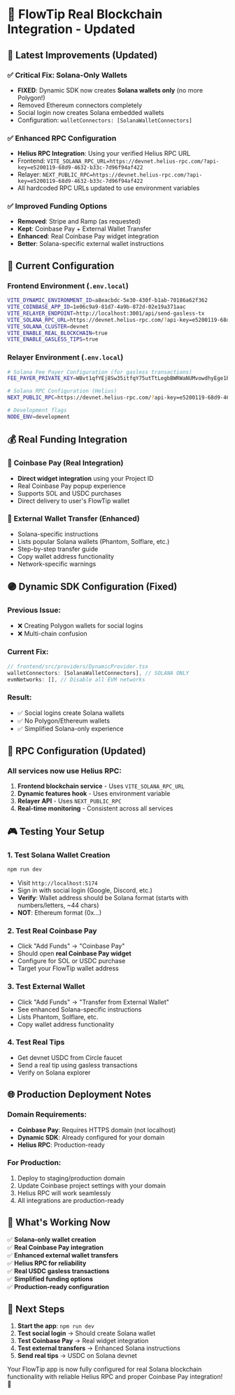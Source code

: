 # 🚀 FlowTip Real Blockchain Integration - Updated

## 🎯 **Latest Improvements (Updated)**

### ✅ **Critical Fix: Solana-Only Wallets**
- **FIXED**: Dynamic SDK now creates **Solana wallets only** (no more Polygon!)
- Removed Ethereum connectors completely
- Social login now creates Solana embedded wallets
- Configuration: `walletConnectors: [SolanaWalletConnectors]`

### ✅ **Enhanced RPC Configuration**
- **Helius RPC Integration**: Using your verified Helius RPC URL
- Frontend: `VITE_SOLANA_RPC_URL=https://devnet.helius-rpc.com/?api-key=e5200119-68d9-4632-b33c-7d96f94af422`
- Relayer: `NEXT_PUBLIC_RPC=https://devnet.helius-rpc.com/?api-key=e5200119-68d9-4632-b33c-7d96f94af422`
- All hardcoded RPC URLs updated to use environment variables

### ✅ **Improved Funding Options**
- **Removed**: Stripe and Ramp (as requested)
- **Kept**: Coinbase Pay + External Wallet Transfer
- **Enhanced**: Real Coinbase Pay widget integration
- **Better**: Solana-specific external wallet instructions

## 🔧 **Current Configuration**

### Frontend Environment (`.env.local`)
```bash
VITE_DYNAMIC_ENVIRONMENT_ID=a8eacbdc-5e30-430f-b1ab-70186a62f362
VITE_COINBASE_APP_ID=1e06c9a9-81d7-4a9b-872d-02e19a371aac
VITE_RELAYER_ENDPOINT=http://localhost:3001/api/send-gasless-tx
VITE_SOLANA_RPC_URL=https://devnet.helius-rpc.com/?api-key=e5200119-68d9-4632-b33c-7d96f94af422
VITE_SOLANA_CLUSTER=devnet
VITE_ENABLE_REAL_BLOCKCHAIN=true
VITE_ENABLE_GASLESS_TIPS=true
```

### Relayer Environment (`.env.local`)
```bash
# Solana Fee Payer Configuration (for gasless transactions)
FEE_PAYER_PRIVATE_KEY=WBvt1qfYEj8Sw35itfqY75utTtLegbBWRWaNUMvowdhyEge1bc1n2fJAcCSedGkDSA2cu5JutoKKZvaX1BU4Vcr

# Solana RPC Configuration (Helius)
NEXT_PUBLIC_RPC=https://devnet.helius-rpc.com/?api-key=e5200119-68d9-4632-b33c-7d96f94af422

# Development flags
NODE_ENV=development
```

## 💰 **Real Funding Integration**

### 🔵 **Coinbase Pay (Real Integration)**
- **Direct widget integration** using your Project ID
- Real Coinbase Pay popup experience
- Supports SOL and USDC purchases
- Direct delivery to user's FlowTip wallet

### 📱 **External Wallet Transfer (Enhanced)**
- Solana-specific instructions
- Lists popular Solana wallets (Phantom, Solflare, etc.)
- Step-by-step transfer guide
- Copy wallet address functionality
- Network-specific warnings

## 🟣 **Dynamic SDK Configuration (Fixed)**

### Previous Issue:
- ❌ Creating Polygon wallets for social logins
- ❌ Multi-chain confusion

### Current Fix:
```typescript
// frontend/src/providers/DynamicProvider.tsx
walletConnectors: [SolanaWalletConnectors], // SOLANA ONLY
evmNetworks: [], // Disable all EVM networks
```

### Result:
- ✅ Social logins create Solana wallets
- ✅ No Polygon/Ethereum wallets
- ✅ Simplified Solana-only experience

## 🔗 **RPC Configuration (Updated)**

### All services now use Helius RPC:
1. **Frontend blockchain service** - Uses `VITE_SOLANA_RPC_URL`
2. **Dynamic features hook** - Uses environment variable
3. **Relayer API** - Uses `NEXT_PUBLIC_RPC`
4. **Real-time monitoring** - Consistent across all services

## 🎮 **Testing Your Setup**

### 1. **Test Solana Wallet Creation**
```bash
npm run dev
```
- Visit `http://localhost:5174`
- Sign in with social login (Google, Discord, etc.)
- **Verify**: Wallet address should be Solana format (starts with numbers/letters, ~44 chars)
- **NOT**: Ethereum format (0x...)

### 2. **Test Real Coinbase Pay**
- Click "Add Funds" → "Coinbase Pay"
- Should open **real Coinbase Pay widget**
- Configure for SOL or USDC purchase
- Target your FlowTip wallet address

### 3. **Test External Wallet**
- Click "Add Funds" → "Transfer from External Wallet"
- See enhanced Solana-specific instructions
- Lists Phantom, Solflare, etc.
- Copy wallet address functionality

### 4. **Test Real Tips**
- Get devnet USDC from Circle faucet
- Send a real tip using gasless transactions
- Verify on Solana explorer

## 🌐 **Production Deployment Notes**

### Domain Requirements:
- **Coinbase Pay**: Requires HTTPS domain (not localhost)
- **Dynamic SDK**: Already configured for your domain
- **Helius RPC**: Production-ready

### For Production:
1. Deploy to staging/production domain
2. Update Coinbase project settings with your domain
3. Helius RPC will work seamlessly
4. All integrations are production-ready

## 🎯 **What's Working Now**

✅ **Solana-only wallet creation**  
✅ **Real Coinbase Pay integration**  
✅ **Enhanced external wallet transfers**  
✅ **Helius RPC for reliability**  
✅ **Real USDC gasless transactions**  
✅ **Simplified funding options**  
✅ **Production-ready configuration**  

## 🚀 **Next Steps**

1. **Start the app**: `npm run dev`
2. **Test social login** → Should create Solana wallet
3. **Test Coinbase Pay** → Real widget integration
4. **Test external transfers** → Enhanced Solana instructions
5. **Send real tips** → USDC on Solana devnet

Your FlowTip app is now fully configured for real Solana blockchain functionality with reliable Helius RPC and proper Coinbase Pay integration! 🎉 